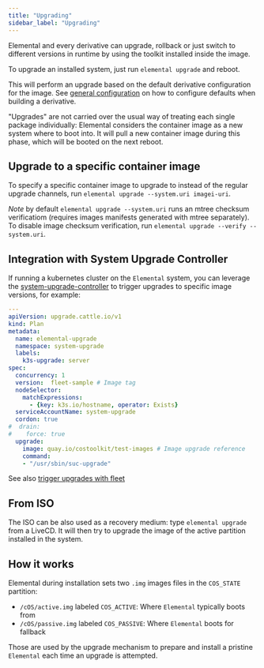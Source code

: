 ```yaml
---
title: "Upgrading"
sidebar_label: "Upgrading"
---
```


Elemental and every derivative can upgrade, rollback or just switch to different versions in runtime by using the toolkit installed inside the image.

To upgrade an installed system, just run `elemental upgrade` and reboot. 

This will perform an upgrade based on the default derivative configuration for the image. See [general configuration](../../customizing/general_configuration) on how to configure defaults when building a derivative.

"Upgrades" are not carried over the usual way of treating each single package individually: Elemental considers the container image as a new system where to boot into. It will pull a new container image during this phase, which will be booted on the next reboot.

## Upgrade to a specific container image

To specify a specific container image to upgrade to instead of the regular upgrade channels, run `elemental upgrade --system.uri imagei-uri`.

_Note_ by default `elemental upgrade --system.uri` runs an mtree checksum verificatiom (requires images manifests generated with mtree separately). To disable image checksum verification, run `elemental upgrade --verify --system.uri`.

## Integration with System Upgrade Controller

If running a kubernetes cluster on the `Elemental` system, you can leverage the [system-upgrade-controller](https://github.com/rancher/system-upgrade-controller) to trigger upgrades to specific image versions, for example:

```yaml
---
apiVersion: upgrade.cattle.io/v1
kind: Plan
metadata:
  name: elemental-upgrade
  namespace: system-upgrade
  labels:
    k3s-upgrade: server
spec:
  concurrency: 1
  version:  fleet-sample # Image tag
  nodeSelector:
    matchExpressions:
      - {key: k3s.io/hostname, operator: Exists}
  serviceAccountName: system-upgrade
  cordon: true
#  drain:
#    force: true
  upgrade:
    image: quay.io/costoolkit/test-images # Image upgrade reference
    command:
    - "/usr/sbin/suc-upgrade"
```

See also [trigger upgrades with fleet](../tutorials/trigger_upgrades_with_fleet)

## From ISO

The ISO can be also used as a recovery medium: type `elemental upgrade` from a LiveCD. It will then try to upgrade the image of the active partition installed in the system.

## How it works
Elemental during installation sets two `.img` images files in the `COS_STATE` partition:
- `/cOS/active.img` labeled `COS_ACTIVE`: Where `Elemental` typically boots from
- `/cOS/passive.img` labeled `COS_PASSIVE`: Where `Elemental` boots for fallback

Those are used by the upgrade mechanism to prepare and install a pristine `Elemental` each time an upgrade is attempted.
